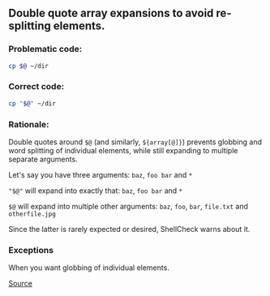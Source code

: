 ## Double quote array expansions to avoid re-splitting elements.

### Problematic code:

```sh
cp $@ ~/dir
```

### Correct code:

```sh
cp "$@" ~/dir
```

### Rationale:

Double quotes around `$@` (and similarly, `${array[@]}`) prevents globbing and word splitting of individual elements, while still expanding to multiple separate arguments.

Let's say you have three arguments: `baz`, `foo bar` and `*`

`"$@"` will expand into exactly that: `baz`, `foo bar` and `*`

`$@` will expand into multiple other arguments: `baz`, `foo`, `bar`, `file.txt` and `otherfile.jpg`

Since the latter is rarely expected or desired, ShellCheck warns about it.

### Exceptions

When you want globbing of individual elements.

[Source](https://github.com/koalaman/shellcheck/wiki/SC2068)

